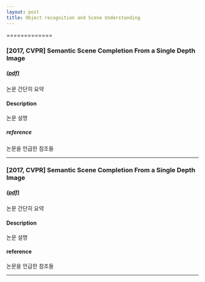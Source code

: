 ```yaml
---
layout: post
title: Object recognition and Scene Understanding
---
```

=============
### **[2017, CVPR] Semantic Scene Completion From a Single Depth Image** 
##### [(pdf)](https://arxiv.org/abs/1611.08974)
논문 간단히 요약  
 
#### **Description**
논문 설명

##### **reference**
논문을 언급한 참조들

* * *
### **[2017, CVPR] Semantic Scene Completion From a Single Depth Image** 
##### [(pdf)](https://arxiv.org/abs/1611.08974)
논문 간단히 요약

#### **Description**
논문 설명

#### **reference**
논문을 언급한 참조들
* * *
